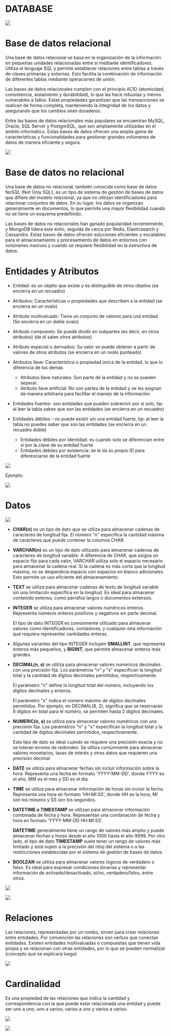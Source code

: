 # DATABASE

![](../MD/Resources/img/DB_Tipos.png)

# Base de datos relacional

Una base de datos relacional se basa en la organización de la información en pequeñas unidades relacionadas entre sí mediante identificadores. Utiliza el lenguaje SQL y permite establecer relaciones entre tablas a través de claves primarias y externas. Esto facilita la combinación de información de diferentes tablas mediante operaciones de unión.

Las bases de datos relacionales cumplen con el principio ACID (atomicidad, consistencia, aislamiento y durabilidad), lo que las hace robustas y menos vulnerables a fallos. Estas propiedades garantizan que las transacciones se realicen de forma completa, manteniendo la integridad de los datos y asegurando que los cambios sean duraderos.

Entre las bases de datos relacionales más populares se encuentran MySQL, Oracle, SQL Server y PostgreSQL, que son ampliamente utilizadas en el ámbito informático. Estas bases de datos ofrecen una amplia gama de características y funcionalidades para gestionar grandes volúmenes de datos de manera eficiente y segura.

![](../MD/Resources/img/DB_Relacionales_ejemplos.png)

# Base de datos no relacional

Una base de datos no relacional, también conocida como base de datos NoSQL (Not Only SQL), es un tipo de sistema de gestión de bases de datos que difiere del modelo relacional, ya que no utilizan identificadores para relacionar conjuntos de datos. En su lugar, los datos se organizan generalmente en documentos, lo que permite una mayor flexibilidad cuando no se tiene un esquema predefinido.

Las bases de datos no relacionales han ganado popularidad recientemente, y MongoDB lidera este éxito, seguida de cerca por Redis, Elasticsearch y Cassandra. Estas bases de datos ofrecen soluciones eficientes y escalables para el almacenamiento y procesamiento de datos en entornos con volúmenes masivos y cuando se requiere flexibilidad en la estructura de datos.

# Entidades y Atributos

* Entidad: es un objeto que existe y es distinguible de otros objetos (se encierra en un recuadro)
* Atributos: Características o propiedades que describen a la entidad (se encierra en un ovalo)
* Atributo multivaluado: Tiene un conjunto de valores para una entidad (Se encierra en un doble ovalo)
* Atributo compuesto: Se puede dividir en subpartes (es decir, en otros atributos) (de él salen otros atributos)
* Atributo especial o derivados: Su valor se puede obtener a partir de valores de otros atributos (se encierra en un ovalo punteado)
* Atributos llave: Característica o propiedad única de la entidad, lo que lo diferencia de los demás
    * Atributos llave naturales: Son parte de la entidad y no se pueden separar.
    * Atributo llave artificial: No son partes de la entidad y se les asignan de manera arbitraria para facilitar el manejo de la información.

* Entidades fuertes- son entidades que pueden sobrevivir por si solo, tip: al leer la tabla sabes que son las entidades (se encierra en un recuadro)
* Entidades débiles – no puede existir sin una entidad fuerte, tip: al leer la tabla no puedes saber que son las entidades (se encierra en un recuadro doble)
    * Entidades débiles por identidad: es cuando solo se diferencian entre si por la clave de su entidad fuerte
    * Entidades débiles por existencia: se le da su propio ID para diferenciarse de la entidad fuerte

![](../MD/Resources/img/Diagrama_Entidades-Atributos.webp)

Ejemplo:


![](../MD/Resources/img/Diagrama_Entidades-Atributos_Ejemplo.webp)

# Datos

![](../MD/Resources/img/DB_Tipos_de_datos_SQL.png)

* **CHAR(n)** es un tipo de dato que se utiliza para almacenar cadenas de caracteres de longitud fija. El número "n" especifica la cantidad máxima de caracteres que puede contener la columna CHAR.

* **VARCHAR(n)** es un tipo de dato utilizado para almacenar cadenas de caracteres de longitud variable. A diferencia de CHAR, que asigna un espacio fijo para cada valor, VARCHAR utiliza solo el espacio necesario para almacenar la cadena real. Si la cadena es más corta que la longitud máxima, no se desperdicia espacio con espacios en blanco adicionales. Esto permite un uso eficiente del almacenamiento.

* **TEXT** se utiliza para almacenar cadenas de texto de longitud variable sin una limitación específica en la longitud. Es ideal para almacenar contenido extenso, como párrafos largos o documentos extensos.

* **INTEGER** se utiliza para almacenar valores numéricos enteros. Representa números enteros positivos y negativos sin parte decimal.

    El tipo de dato INTEGER es comúnmente utilizado para almacenar valores como identificadores, contadores, y cualquier otra información que requiera representar cantidades enteras.

* Algunas variantes del tipo INTEGER incluyen **SMALLINT**, que representa enteros más pequeños, y **BIGINT**, que permite almacenar enteros más grandes.

* **DECIMAL(n, s)** se utiliza para almacenar valores numéricos decimales con una precisión fija. Los parámetros "n" y "s" especifican la longitud total y la cantidad de dígitos decimales permitidos, respectivamente.

    El parámetro "n" define la longitud total del número, incluyendo los dígitos decimales y enteros.

    El parámetro "s" indica el número máximo de dígitos decimales permitidos. Por ejemplo, en DECIMAL(8, 2), significa que se reservarán 8 dígitos en total para el número, se permiten hasta 2 dígitos decimales.

* **NUMERIC(n, s)** se utiliza para almacenar valores numéricos con una precisión fija. Los parámetros "n" y "s" especifican la longitud total y la cantidad de dígitos decimales permitidos, respectivamente.

    Este tipo de dato es ideal cuando se requiere una precisión exacta y no se toleran errores de redondeo. Se utiliza comúnmente para almacenar valores monetarios, tasas de interés y otros datos que requieren una precisión decimal 
    
* **DATE** se utiliza para almacenar fechas sin incluir información sobre la hora. Representa una fecha en formato 'YYYY-MM-DD', donde YYYY es el año, MM es el mes y DD es el día.

* **TIME** se utiliza para almacenar información de horas sin incluir la fecha. Representa una hora en formato 'HH:MI:SS', donde HH es la hora, MI son los minutos y SS son los segundos.

* **DATETIME o TIMESTAMP** se utilizan para almacenar información combinada de fecha y hora. Representan una combinación de fecha y hora en formato 'YYYY-MM-DD HH:MI:SS'.

    **DATETIME** generalmente tiene un rango de valores más amplio y puede almacenar fechas y horas desde el año 1000 hasta el año 9999. Por otro lado, el tipo de dato **TIMESTAMP** suele tener un rango de valores más limitado y está sujeto a la precisión del reloj del sistema o a las restricciones establecidas por el sistema de gestión de bases de datos.

* **BOOLEAN** se utiliza para almacenar valores lógicos de verdadero o falso. Es ideal para expresar condiciones binarias y representar información de activado/desactivado, sí/no, verdadero/falso, entre otros.


![](../MD/Resources/img/DB_Tipos_de_datos.webp)


![](../MD/Resources/img/DB_constraints.png)

# Relaciones

Las relaciones, representadas por un rombo, sirven para crear relaciones entre entidades. Por convención las relaciones son verbos que conectan entidades. Existen entidades multivaluadas o compuestas que tienen vida propia y se relacionan con otras entidades, por lo que se pueden normalizar (concepto que se explicará luego)

![](../MD/Resources/img/relaciones-cardinalidad.png)

# Cardinalidad

Es una propiedad de las relaciones que indica la cantidad y correspondencia con la que puede estar relacionada una entidad y puede ser uno a uno, uno a varios, varios a uno y varios a varios.

![](../MD/Resources/img/DB_cardinalidades.png)

![](../MD/Resources/img/DB_cardinalidad-N-N.webp)
